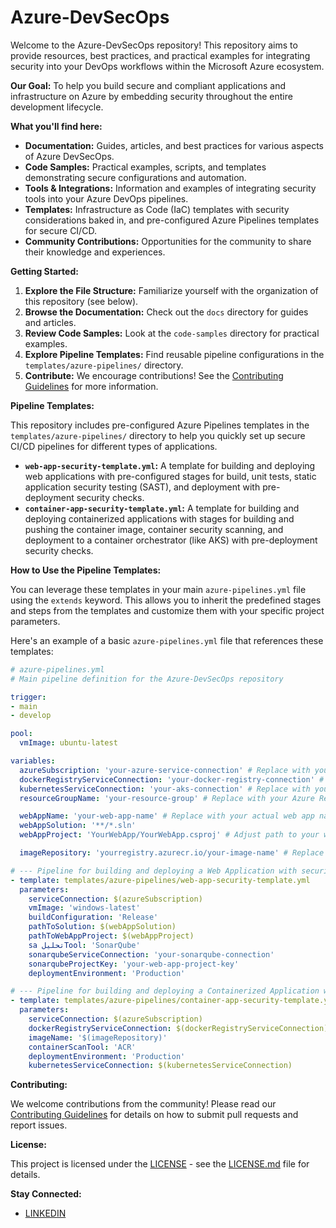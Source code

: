 # Azure-DevSecOps

Welcome to the Azure-DevSecOps repository! This repository aims to provide resources, best practices, and practical examples for integrating security into your DevOps workflows within the Microsoft Azure ecosystem.

**Our Goal:** To help you build secure and compliant applications and infrastructure on Azure by embedding security throughout the entire development lifecycle.

**What you'll find here:**

* **Documentation:** Guides, articles, and best practices for various aspects of Azure DevSecOps.
* **Code Samples:** Practical examples, scripts, and templates demonstrating secure configurations and automation.
* **Tools & Integrations:** Information and examples of integrating security tools into your Azure DevOps pipelines.
* **Templates:** Infrastructure as Code (IaC) templates with security considerations baked in, and pre-configured Azure Pipelines templates for secure CI/CD.
* **Community Contributions:** Opportunities for the community to share their knowledge and experiences.

**Getting Started:**

1.  **Explore the File Structure:** Familiarize yourself with the organization of this repository (see below).
2.  **Browse the Documentation:** Check out the `docs` directory for guides and articles.
3.  **Review Code Samples:** Look at the `code-samples` directory for practical examples.
4.  **Explore Pipeline Templates:** Find reusable pipeline configurations in the `templates/azure-pipelines/` directory.
5.  **Contribute:** We encourage contributions! See the [Contributing Guidelines](CONTRIBUTING.md) for more information.


**Pipeline Templates:**

This repository includes pre-configured Azure Pipelines templates in the `templates/azure-pipelines/` directory to help you quickly set up secure CI/CD pipelines for different types of applications.

* **`web-app-security-template.yml`:** A template for building and deploying web applications with pre-configured stages for build, unit tests, static application security testing (SAST), and deployment with pre-deployment security checks.
* **`container-app-security-template.yml`:** A template for building and deploying containerized applications with stages for building and pushing the container image, container security scanning, and deployment to a container orchestrator (like AKS) with pre-deployment security checks.

**How to Use the Pipeline Templates:**

You can leverage these templates in your main `azure-pipelines.yml` file using the `extends` keyword. This allows you to inherit the predefined stages and steps from the templates and customize them with your specific project parameters.

Here's an example of a basic `azure-pipelines.yml` file that references these templates:

```yaml
# azure-pipelines.yml
# Main pipeline definition for the Azure-DevSecOps repository

trigger:
- main
- develop

pool:
  vmImage: ubuntu-latest

variables:
  azureSubscription: 'your-azure-service-connection' # Replace with your Azure service connection name
  dockerRegistryServiceConnection: 'your-docker-registry-connection' # Replace with your Docker registry service connection name
  kubernetesServiceConnection: 'your-aks-connection' # Replace with your AKS service connection name
  resourceGroupName: 'your-resource-group' # Replace with your Azure Resource Group name

  webAppName: 'your-web-app-name' # Replace with your actual web app name
  webAppSolution: '**/*.sln'
  webAppProject: 'YourWebApp/YourWebApp.csproj' # Adjust path to your web app project

  imageRepository: 'yourregistry.azurecr.io/your-image-name' # Replace with your ACR details

# --- Pipeline for building and deploying a Web Application with security ---
- template: templates/azure-pipelines/web-app-security-template.yml
  parameters:
    serviceConnection: $(azureSubscription)
    vmImage: 'windows-latest'
    buildConfiguration: 'Release'
    pathToSolution: $(webAppSolution)
    pathToWebAppProject: $(webAppProject)
    sa تحليلTool: 'SonarQube'
    sonarqubeServiceConnection: 'your-sonarqube-connection'
    sonarqubeProjectKey: 'your-web-app-project-key'
    deploymentEnvironment: 'Production'

# --- Pipeline for building and deploying a Containerized Application with security ---
- template: templates/azure-pipelines/container-app-security-template.yml
  parameters:
    serviceConnection: $(azureSubscription)
    dockerRegistryServiceConnection: $(dockerRegistryServiceConnection)
    imageName: '$(imageRepository)'
    containerScanTool: 'ACR'
    deploymentEnvironment: 'Production'
    kubernetesServiceConnection: $(kubernetesServiceConnection)
```

**Contributing:**

We welcome contributions from the community! Please read our [Contributing Guidelines](CONTRIBUTING.md) for details on how to submit pull requests and report issues.

**License:**

This project is licensed under the [LICENSE](LICENSE) - see the [LICENSE.md](LICENSE.md) file for details.

**Stay Connected:**

* [LINKEDIN](https://linkedin.com/in/mariohartson)
